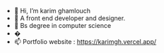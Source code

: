 - 👋 Hi, I’m karim ghamlouch
- 👀 A front end developer and designer.
- 🌱 Bs degree in computer science 
- �
- 📫 Portfolio website : https://karimgh.vercel.app/

<!---
KarimScript/KarimScript is a ✨ special ✨ repository because its `README.md` (this file) appears on your GitHub profile.
You can click the Preview link to take a look at your changes.
--->
